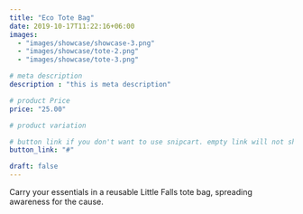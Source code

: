 ```yaml
---
title: "Eco Tote Bag"
date: 2019-10-17T11:22:16+06:00
images: 
  - "images/showcase/showcase-3.png"
  - "images/showcase/tote-2.png"
  - "images/showcase/tote-3.png"

# meta description
description : "this is meta description"

# product Price
price: "25.00"

# product variation

# button link if you don't want to use snipcart. empty link will not show button
button_link: "#"

draft: false
---
```


Carry your essentials in a reusable Little Falls tote bag, spreading awareness for the cause.
